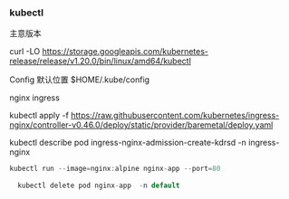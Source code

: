 ### kubectl

主意版本

curl -LO https://storage.googleapis.com/kubernetes-release/release/v1.20.0/bin/linux/amd64/kubectl

Config 默认位置 $HOME/.kube/config



nginx ingress

kubectl apply -f https://raw.githubusercontent.com/kubernetes/ingress-nginx/controller-v0.46.0/deploy/static/provider/baremetal/deploy.yaml



kubectl describe pod ingress-nginx-admission-create-kdrsd -n ingress-nginx



```csharp
kubectl run --image=nginx:alpine nginx-app --port=80
  
  kubectl delete pod nginx-app  -n default
```

